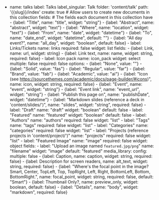 - name: talks
    label: Talks
    label_singular: Talk
    folder: 'content/talk'
    path: '{{slug}}/index'
    create: true  # Allow users to create new documents in this collection
    fields:  # The fields each document in this collection have
      - {label: "Title", name: "title", widget: "string"}
      - {label: "Abstract", name: "abstract", widget: "text"}
      - {label: "Where", name: "location", widget: "text"}
      - {label: "From", name: "date", widget: "datetime"}
      - {label: "To", name: "date_end", widget: "datetime", default: ""}
      - {label: "All day event?", name: "all_day", widget: "boolean", default: false}
      - label: Links/Tickets
        name: links
        required: false
        widget: list
        fields:
          - {label: Link, name: url, widget: string}
          - {label: Link text, name: name, widget: string, required: false}
          - label: Icon pack
            name: icon_pack
            widget: select
            multiple: false
            required: false
            options:
              - {label: "None", value: ""}
              - {label: "Solid", value: "fas"}
              - {label: "Regular", value: "far"}
              - {label: "Brand", value: "fab"}
              - {label: "Academic", value: "ai"}
          - {label: "Icon (see https://sourcethemes.com/academic/docs/page-builder/#icons)", name: icon, widget: string, required: false}
      - {label: "Event", name: "event", widget: "string"}
      - {label: "Event link", name: "event_url", widget: "string"}
      - {label: "Publish this page on", name: "publishDate", widget: "datetime"}
      - {label: "Markdown slides (reference a deck in 'content/slides/')", name: "slides", widget: "string", required: false}
      - label: "Draft"
        name: "draft"
        widget: "boolean"
        default: false
      - label: "Featured"
        name: "featured"
        widget: "boolean"
        default: false
      - label: "Authors"
        name: "authors"
        required: false
        widget: "list"
      - label: "Tags"
        name: "tags"
        required: false
        widget: "list"
      - label: "Categories"
        name: "categories"
        required: false
        widget: "list"
      - label: "Projects (reference projects in 'content/project/')"
        name: "projects"
        required: false
        widget: "list"
      - label: "Featured Image"
        name: "image"
        required: false
        widget: object
        fields:
          - label: "Upload an image named `featured.jpg/png`"
            name: "filename"
            widget: "image"
            default: "featured"
            media_library:
              config:
                multiple: false
          - {label: Caption, name: caption, widget: string, required: false}
          - {label: Description for screen readers, name: alt_text, widget: string, required: false}
          - {label: "Where's the focal point in the image? Smart, Center, TopLeft, Top, TopRight, Left, Right, BottomLeft, Bottom, BottomRight.", name: focal_point, widget: string, required: false, default: "Smart"}
          - {label: Thumbnail Only?, name: preview_only, widget: boolean, default: false}
      - {label: "Details", name: "body", widget: "markdown", required: false}
